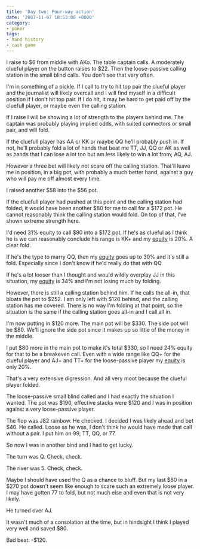 ```yaml
---
title: 'Day two: Four-way action'
date: '2007-11-07 18:53:00 +0000'
category:
- poker
tags:
- hand history
- cash game
---
```

I raise to $6 from middle with AKo. The table captain calls. A moderately
clueful player on the button raises to $22. Then the loose-passive calling
station in the small blind calls. You don't see that very often.

I'm in something of a pickle. If I call to try to hit top pair the clueful
player and the journalist will likely overcall and I will find myself in a
difficult position if I don't hit top pair. If I do hit, it may be hard to get
paid off by the cluefull player, or maybe even the calling station.

If I raise I will be showing a lot of strength to the players behind me. The
captain was probably playing implied odds, with suited connectors or small pair,
and will fold.

If the cluefull player has AA or KK or maybe QQ he'll probably push in. If not,
he'll probably fold a lot of hands that beat me TT, JJ, QQ or AK as well as
hands that I can lose a lot too but am less likely to win a lot from; AQ, AJ.

However a three bet will likely not scare off the calling station. That'll leave
me in position, in a big pot, with probably a much better hand, against a guy
who will pay me off almost every time.

I raised another $58 into the $56 pot.

If the cluefull player had pushed at this point and the calling station had
folded, it would have been another $80 for me to call for a $172 pot. He cannot
reasonably think the calling station would fold. On top of that, I've shown
extreme strength here.

I'd need 31% equity to call $80 into a $172 pot. If he's as clueful as I think
he is we can reasonably conclude his range is KK+ and my
[equity](http://www.notedpokerauthority.com/poker-tools?ql=c8e9e184d075) is 20%.
A clear fold.

If he's the type to marry QQ, then my
[equity](http://www.notedpokerauthority.com/poker-tools?ql=2ab6e05e1d42) goes up
to 30% and it's still a fold. Especially since I don't know if he'd really do
that with QQ.

If he's a lot looser than I thought and would wildly overplay JJ in this
situation, my
[equity](http://www.notedpokerauthority.com/poker-tools?ql=e622d1dc95b6) is 34%
and I'm not losing much by folding.

However, there is still a calling station behind him. If he calls the all-in,
that bloats the pot to $252. I am only left with $120 behind, and the calling
station has me covered. There is no way I'm folding at that point, so the
situation is the same if the calling station goes all-in and I call all in.

I'm now putting in $120 more. The main pot will be $330. The side pot will be
$80. We'll ignore the side pot since it makes up so little of the money in the
middle.

I put $80 more in the main pot to make it's total $330, so I need 24% equity for
that to be a breakeven call. Even with a wide range like QQ+ for the clueful
player and AJ+ and TT+ for the loose-passive player my
[equity](http://www.notedpokerauthority.com/poker-tools?ql=676e82ccb6bc) is only
20%.

That's a very extensive digression. And all very moot because the clueful player
folded.

The loose-passive small blind called and I had exactly the situation I wanted.
The pot was $190, effective stacks were $120 and I was in position against a
very loose-passive player.

The flop was J82 rainbow. He checked. I decided I was likely ahead and bet $40.
He called. Loose as he was, I don't think he would have made that call without a
pair. I put him on 99, TT, QQ, or 77.

So now I was in another bind and I had to get lucky.

The turn was Q. Check, check.

The river was 5. Check, check.

Maybe I should have used the Q as a chance to bluff. But my last $80 in a $270
pot doesn't seem like enough to scare such an extremely loose player. I may have
gotten 77 to fold, but not much else and even that is not very likely.

He turned over AJ.

It wasn't much of a consolation at the time, but in hindsight I think I played
very well and saved $80.

Bad beat: -$120.
